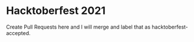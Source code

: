 # Hacktoberfest 2021

Create Pull Requests here and I will merge and label that as hacktoberfest-accepted.

